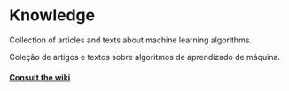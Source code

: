 # Knowledge
Collection of articles and texts about machine learning algorithms.     

Coleção de artigos e textos sobre algoritmos de aprendizado de máquina.

#### [Consult the wiki](https://github.com/Segmentation-Fault-Machine-Learning/Knowledge/wiki)
